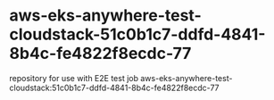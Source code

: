 # aws-eks-anywhere-test-cloudstack-51c0b1c7-ddfd-4841-8b4c-fe4822f8ecdc-77
repository for use with E2E test job aws-eks-anywhere-test-cloudstack:51c0b1c7-ddfd-4841-8b4c-fe4822f8ecdc-77
